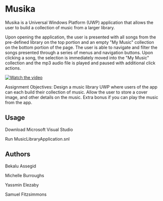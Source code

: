 # Musika
Musika is a Universal Windows Platform (UWP) application that allows the user to build a collection of music from a larger library. 

Upon opening the application, the user is presented with all songs from the pre-defined library on the top portion and an empty "My Music" collection on the bottom portion of the page. The user is able to navigate and filter the songs presented through a series of menus and navigation buttons. Upon clicking a song, the selection is immediately moved into the "My Music" collection and the mp3 audio file is played and paused with additional click actions.

[![Watch the video](https://img.youtube.com/vi/WGPzZMG2g10/maxresdefault.jpg)](https://youtu.be/WGPzZMG2g10)

Assignment Objectives:
Design a music library UWP where users of the app can each build their collection of music. Allow the user to store a cover image, and other details on the music. Extra bonus if you can play the music from the app.


## Usage
Download Microsoft Visual Studio

Run MusicLibraryApplication.snl


## Authors

Bekalu Assegid

Michelle Burroughs

Yassmin Elezaby

Samuel Fitzsimmons
